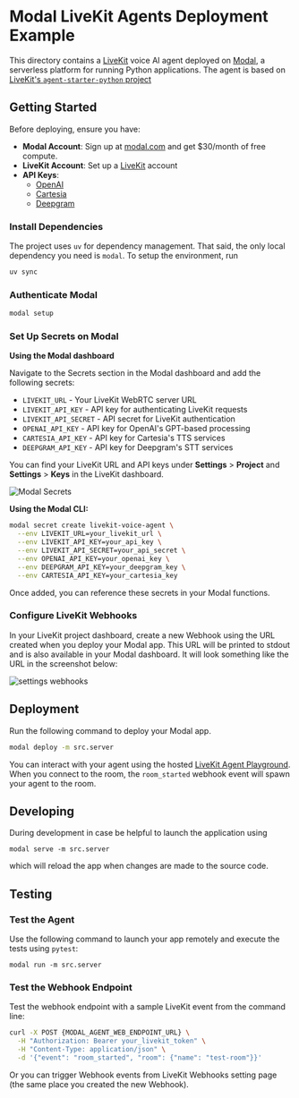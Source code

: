 # Modal LiveKit Agents Deployment Example

This directory contains a [LiveKit](https://livekit.com) voice AI agent deployed on [Modal](https://modal.com/), a serverless platform for running Python applications. The agent is based on [LiveKit's `agent-starter-python` project](https://github.com/livekit-examples/agent-starter-python)

## Getting Started

Before deploying, ensure you have:

- **Modal Account**: Sign up at [modal.com](https://modal.com/) and get $30/month of free compute.
- **LiveKit Account**: Set up a [LiveKit](https://livekit.com) account
- **API Keys**:
    - [OpenAI](https://openai.com)
    - [Cartesia](https://cartesia.com)
    - [Deepgram](https://deepgram.com)

### Install Dependencies

The project uses `uv` for dependency management. That said, the only local dependency you need is `modal`. To setup the environment, run

```bash
uv sync
```

### Authenticate Modal

```bash
modal setup
```

### Set Up Secrets on Modal

**Using the Modal dashboard**

Navigate to the Secrets section in the Modal dashboard and add the following secrets:

- `LIVEKIT_URL` - Your LiveKit WebRTC server URL
- `LIVEKIT_API_KEY` - API key for authenticating LiveKit requests
- `LIVEKIT_API_SECRET` - API secret for LiveKit authentication
- `OPENAI_API_KEY` - API key for OpenAI's GPT-based processing
- `CARTESIA_API_KEY` - API key for Cartesia's TTS services
- `DEEPGRAM_API_KEY` - API key for Deepgram's STT services

You can find your LiveKit URL and API keys under **Settings** > **Project** and **Settings** > **Keys** in the LiveKit dashboard.

![Modal Secrets](https://modal-cdn.com/cdnbot/modal-livekit-secretsndip6awa_78ed94b0.webp)

**Using the Modal CLI:**

```bash
modal secret create livekit-voice-agent \
  --env LIVEKIT_URL=your_livekit_url \
  --env LIVEKIT_API_KEY=your_api_key \
  --env LIVEKIT_API_SECRET=your_api_secret \
  --env OPENAI_API_KEY=your_openai_key \
  --env DEEPGRAM_API_KEY=your_deepgram_key \
  --env CARTESIA_API_KEY=your_cartesia_key
```

Once added, you can reference these secrets in your Modal functions.

### Configure LiveKit Webhooks

In your LiveKit project dashboard, create a new Webhook using the URL created when you deploy your Modal app. This URL will be printed to stdout and is also available in your Modal dashboard. It will look something like the URL in the screenshot below:

![settings webhooks](https://modal-cdn.com/cdnbot/livekit-webhooksiceyins6_203427cc.webp)

## Deployment

Run the following command to deploy your Modal app. 
```bash
modal deploy -m src.server
```
You can interact with your agent using the hosted [LiveKit Agent Playground](https://docs.livekit.io/agents/start/playground/). When you connect to the room, the `room_started` webhook event will spawn your agent to the room.

## Developing

During development in case be helpful to launch the application using
```
modal serve -m src.server
```
which will reload the app when changes are made to the source code.

## Testing

### Test the Agent

Use the following command to launch your app remotely and execute the tests using `pytest`:
```
modal run -m src.server
```

### Test the Webhook Endpoint

Test the webhook endpoint with a sample LiveKit event from the command line:

```bash
curl -X POST {MODAL_AGENT_WEB_ENDPOINT_URL} \
  -H "Authorization: Bearer your_livekit_token" \
  -H "Content-Type: application/json" \
  -d '{"event": "room_started", "room": {"name": "test-room"}}'
```

Or you can trigger Webhook events from LiveKit Webhooks setting page (the same place you created the new Webhook).

